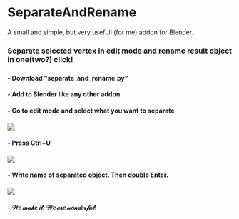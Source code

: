 # SeparateAndRename
A small and simple, but very usefull (for me) addon for Blender.
<h3>Separate selected vertex in edit mode and rename result object in one(two?) click!<h3>
<h4>- Download "separate_and_rename.py"<h4>
<h4>- Add to Blender like any other addon<h4>
<h4>- Go to edit mode and select what you want to separate<h4>
<img src="https://user-images.githubusercontent.com/119985179/206079500-116b7128-55f5-4255-9d06-07cb336151b0.jpg">
<h4>- Press Ctrl+U<h4>
<img src="https://user-images.githubusercontent.com/119985179/206079371-8eccf489-43b8-4763-b8cf-3a47bb03bed2.jpg">
<h4>- Write name of separated object. Then double Enter.<h4>
<img src="https://user-images.githubusercontent.com/119985179/206079509-761e2260-ad8b-458c-ab71-3f50d31c2f21.jpg">
<h4>- 𝒲𝑒 𝓂𝒶𝓀𝑒 𝒾𝓉! 𝒲𝑒 𝒶𝓇𝑒 𝓌𝑜𝓃𝒹𝑒𝓇𝒻𝓊𝓁!<h4>
